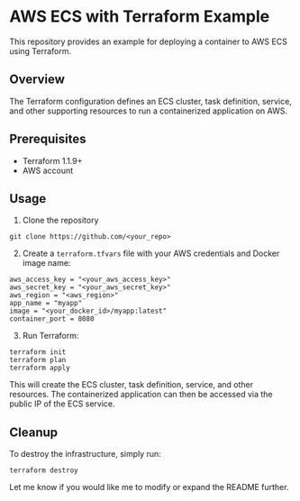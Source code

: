 # AWS ECS with Terraform Example

This repository provides an example for deploying a container to AWS ECS using Terraform. 

## Overview

The Terraform configuration defines an ECS cluster, task definition, service, and other supporting resources to run a containerized application on AWS.

## Prerequisites

- Terraform 1.1.9+
- AWS account

## Usage

1. Clone the repository 
```
git clone https://github.com/<your_repo>
```

2. Create a `terraform.tfvars` file with your AWS credentials and Docker image name:

```
aws_access_key = "<your_aws_access_key>"
aws_secret_key = "<your_aws_secret_key>" 
aws_region = "<aws_region>"
app_name = "myapp"
image = "<your_docker_id>/myapp:latest"
container_port = 8080
```

3. Run Terraform:

```
terraform init
terraform plan
terraform apply
```

This will create the ECS cluster, task definition, service, and other resources. The containerized application can then be accessed via the public IP of the ECS service.

## Cleanup

To destroy the infrastructure, simply run:

```
terraform destroy
```

Let me know if you would like me to modify or expand the README further.
